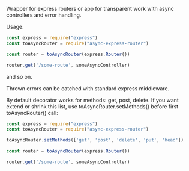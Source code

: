 Wrapper for express routers or app for transparent work with async controllers and error handling.

Usage:

```javascript
const express = require("express")
const toAsyncRouter = require("async-express-router")

const router = toAsyncRouter(express.Router())

router.get('/some-route', someAsyncController)
```

and so on.

Thrown errors can be catched with standard express middleware.

By default decorator works for methods: get, post, delete. If you want extend or shrink this list, use toAsyncRouter.setMethods() before first toAsyncRouter() call:

```javascript
const express = require("express")
const toAsyncRouter = require("async-express-router")

toAsyncRouter.setMethods(['get', 'post', 'delete', 'put', 'head'])

const router = toAsyncRouter(express.Router())

router.get('/some-route', someAsyncController)
```
